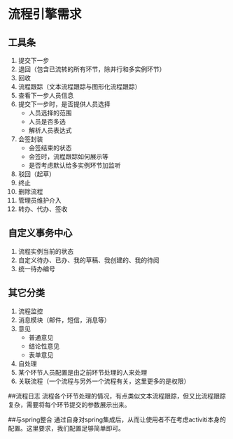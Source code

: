 流程引擎需求
========
工具条
---------
1. 提交下一步
2. 退回（包含已流转的所有环节，除并行和多实例环节）
3. 回收
4. 流程跟踪（文本流程跟踪与图形化流程跟踪）
5. 查看下一步人员信息
6. 提交下一步时，是否提供人员选择
	* 人员选择的范围
	* 人员是否多选
	* 解析人员表达式
7. 会签封装
	* 会签结束的状态
	* 会签时，流程跟踪如何展示等
	* 是否考虑默认给多实例环节加监听
8. 驳回（起草）
9. 终止
10. 删除流程
11. 管理员维护介入
12. 转办、代办、签收

自定义事务中心
-----------
1. 流程实例当前的状态
2. 自定义待办、已办、我的草稿、我创建的、我的待阅
3. 统一待办编号

其它分类
-------------
1. 流程监控
2. 消息模块（邮件，短信，消息等）
3. 意见
	* 普通意见
	* 结论性意见
	* 表单意见
4. 自处理
5. 某个环节人员配置是由之前环节处理的人来处理
6. 关联流程（一个流程与另外一个流程有关，这里更多的是权限）

	 
##流程日志
流程各个环节处理的情况，有点类似文本流程跟踪，但又比流程跟踪复杂，需要将每个环节提交的参数展示出来。

##与spring整合
通过自身对spring集成后，从而让使用者不在考虑activiti本身的配置。这里要求，我们配置足够简单即可。
